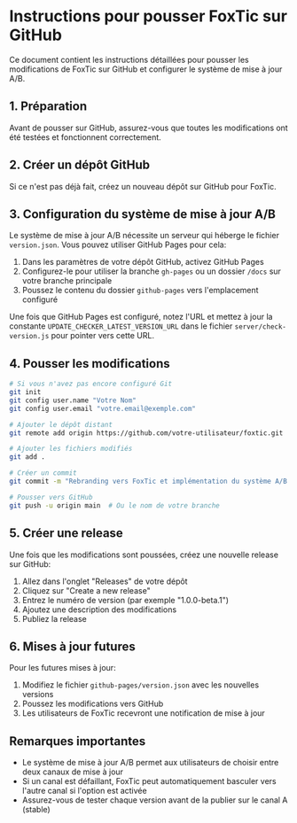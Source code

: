 # Instructions pour pousser FoxTic sur GitHub

Ce document contient les instructions détaillées pour pousser les modifications de FoxTic sur GitHub et configurer le système de mise à jour A/B.

## 1. Préparation

Avant de pousser sur GitHub, assurez-vous que toutes les modifications ont été testées et fonctionnent correctement.

## 2. Créer un dépôt GitHub

Si ce n'est pas déjà fait, créez un nouveau dépôt sur GitHub pour FoxTic.

## 3. Configuration du système de mise à jour A/B

Le système de mise à jour A/B nécessite un serveur qui héberge le fichier `version.json`. Vous pouvez utiliser GitHub Pages pour cela:

1. Dans les paramètres de votre dépôt GitHub, activez GitHub Pages
2. Configurez-le pour utiliser la branche `gh-pages` ou un dossier `/docs` sur votre branche principale
3. Poussez le contenu du dossier `github-pages` vers l'emplacement configuré

Une fois que GitHub Pages est configuré, notez l'URL et mettez à jour la constante `UPDATE_CHECKER_LATEST_VERSION_URL` dans le fichier `server/check-version.js` pour pointer vers cette URL.

## 4. Pousser les modifications

```bash
# Si vous n'avez pas encore configuré Git
git init
git config user.name "Votre Nom"
git config user.email "votre.email@exemple.com"

# Ajouter le dépôt distant
git remote add origin https://github.com/votre-utilisateur/foxtic.git

# Ajouter les fichiers modifiés
git add .

# Créer un commit
git commit -m "Rebranding vers FoxTic et implémentation du système A/B pour les mises à jour"

# Pousser vers GitHub
git push -u origin main  # Ou le nom de votre branche
```

## 5. Créer une release

Une fois que les modifications sont poussées, créez une nouvelle release sur GitHub:

1. Allez dans l'onglet "Releases" de votre dépôt
2. Cliquez sur "Create a new release"
3. Entrez le numéro de version (par exemple "1.0.0-beta.1")
4. Ajoutez une description des modifications
5. Publiez la release

## 6. Mises à jour futures

Pour les futures mises à jour:

1. Modifiez le fichier `github-pages/version.json` avec les nouvelles versions
2. Poussez les modifications vers GitHub
3. Les utilisateurs de FoxTic recevront une notification de mise à jour

## Remarques importantes

- Le système de mise à jour A/B permet aux utilisateurs de choisir entre deux canaux de mise à jour
- Si un canal est défaillant, FoxTic peut automatiquement basculer vers l'autre canal si l'option est activée
- Assurez-vous de tester chaque version avant de la publier sur le canal A (stable)